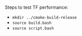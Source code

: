 Steps to test TF performance:

- `mkdir ../cmake-build-release`
- `source build.bash`
- `source script.bash`


